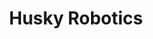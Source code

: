 ---
article: 
    publishedTime: "2025-06-19T02:07:41Z"
    modifiedTime: "2025-06-19T02:07:41Z"
    authors: ["Violet Monserate"]
    section: Personal Projects
    tags: ["js", "vite", "react", "cesium", "resium"]
layout: ../../components/MarkdownProjectLayout.astro
title: Husky Robotics
description: Improvements to the rover control interface utilizing React components in JSX
seoDescription: Violet Monserate's React widgets to track Mars rover using JSX, Cesium, delivering glTF tiles in RESTful URI. Rover controls, telemetry, and pathing.
image:
    src: "@assets/rays.webp"
    alt: "The Astro logo on a dark background with rainbow rays."
startDate: '2023-01'
tags: ["js", "vite", "react", "cesium", "resium"]
---